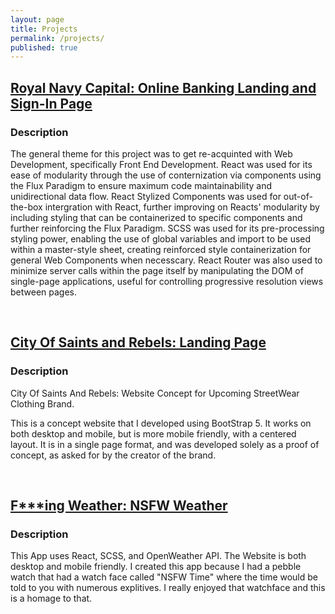 ```yaml
---
layout: page
title: Projects
permalink: /projects/
published: true
---
```


## [Royal Navy Capital: Online Banking Landing and Sign-In Page](https://royal-navy-capital.netlify.app)

### Description

The general theme for this project was to get re-acquinted with Web Development, specifically Front End Development. React was used for its ease of modularity through the use of conternization via components using the Flux Paradigm to ensure maximum code maintainability and unidirectional data flow. React Stylized Components was used for out-of-the-box intergration with React, further improving on Reacts' modularity by including styling that can be containerized to specific components and further reinforcing the Flux Paradigm. SCSS was used for its pre-processing styling power, enabling the use of global variables and import to be used within a master-style sheet, creating reinforced style containerization for general Web Components when necesscary. React Router was also used to minimize server calls within the page itself by manipulating the DOM of single-page applications, useful for controlling progressive resolution views between pages.

<br>

## [City Of Saints and Rebels: Landing Page](https://emmet-allen.github.io/COSAR/)

### Description

City Of Saints And Rebels: Website Concept for Upcoming StreetWear Clothing Brand.

This is a concept website that I developed using BootStrap 5. It works on both desktop and mobile, but is more mobile friendly, with a centered layout. It is in a single page format, and was developed solely as a proof of concept, as asked for by the creator of the brand.

<br>

## [F***ing Weather: NSFW Weather](https://f-weather.netlify.app)
### Description

  This App uses React, SCSS, and OpenWeather API. The Website is both desktop and mobile friendly. I created this app because I had a pebble watch that had a watch face called "NSFW Time" where the time would be told to you with numerous explitives. I really enjoyed that watchface and this is a homage to that.

<br>



<!--- ## [Moonlite: Sleep Tracker Login Screen](https://moonlite-login-react.netlify.app)

### Description

  This project was created with React as a framework, and using Figma for interface design. I was curious on how to use Figma to better aid in Front-End workflow, so this is the product of that curiousity. I am not the best designer by any means, but I do like the workflow Figma provides, and would be open to using it for more projects in the future. --->






<!-- Some information about you!

### More Information

A place to include any other types of information that you'd like to include about yourself.

### Contact me

[email@domain.com](mailto:email@domain.com) -->
